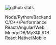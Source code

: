 ![github stats](https://github-readme-stats.vercel.app/api?username=msmaiaa&show_icons=true)

Node/Python/Backend  
C/C++/Performance  
React/Angular/Web  
MongoDB/MySQL/DB  
React Native/Mobile  
